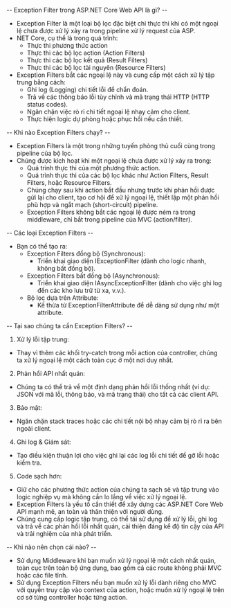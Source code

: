 -- Exception Filter trong ASP.NET Core Web API là gì? -- 
- Exception Filter là một loại bộ lọc đặc biệt chỉ thực thi khi có một ngoại lệ chưa được xử lý xảy ra trong pipeline xử lý request của ASP.
- NET Core, cụ thể là trong quá trình:
  - Thực thi phương thức action
  - Thực thi các bộ lọc action (Action Filters)
  - Thực thi các bộ lọc kết quả (Result Filters)
  - Thực thi các bộ lọc tài nguyên (Resource Filters)
- Exception Filters bắt các ngoại lệ này và cung cấp một cách xử lý tập trung bằng cách:
  - Ghi log (Logging) chi tiết lỗi để chẩn đoán.
  - Trả về các thông báo lỗi tùy chỉnh và mã trạng thái HTTP (HTTP status codes).
  - Ngăn chặn việc rò rỉ chi tiết ngoại lệ nhạy cảm cho client.
  - Thực hiện logic dự phòng hoặc phục hồi nếu cần thiết.

-- Khi nào Exception Filters chạy? -- 
- Exception Filters là một trong những tuyến phòng thủ cuối cùng trong pipeline của bộ lọc. 
- Chúng được kích hoạt khi một ngoại lệ chưa được xử lý xảy ra trong:
  - Quá trình thực thi của một phương thức action.
  - Quá trình thực thi của các bộ lọc khác như Action Filters, Result Filters, hoặc Resource Filters.
  - Chúng chạy sau khi action bắt đầu nhưng trước khi phản hồi được gửi lại cho client, tạo cơ hội để xử lý ngoại lệ, thiết lập một phản hồi phù hợp và ngắt mạch (short-circuit) pipeline. 
  - Exception Filters không bắt các ngoại lệ được ném ra trong middleware, chỉ bắt trong pipeline của MVC (action/filter).

-- Các loại Exception Filters -- 
- Bạn có thể tạo ra:
  - Exception Filters đồng bộ (Synchronous): 
    - Triển khai giao diện IExceptionFilter (dành cho logic nhanh, không bất đồng bộ).
  - Exception Filters bất đồng bộ (Asynchronous): 
    - Triển khai giao diện IAsyncExceptionFilter (dành cho việc ghi log đến các kho lưu trữ từ xa, v.v.).
  - Bộ lọc dựa trên Attribute: 
    - Kế thừa từ ExceptionFilterAttribute để dễ dàng sử dụng như một attribute.

-- Tại sao chúng ta cần Exception Filters? -- 
1. Xử lý lỗi tập trung: 
  - Thay vì thêm các khối try-catch trong mỗi action của controller, chúng ta xử lý ngoại lệ một cách toàn cục ở một nơi duy nhất.
2. Phản hồi API nhất quán: 
  - Chúng ta có thể trả về một định dạng phản hồi lỗi thống nhất (ví dụ: JSON với mã lỗi, thông báo, và mã trạng thái) cho tất cả các client API.
3. Bảo mật: 
  - Ngăn chặn stack traces hoặc các chi tiết nội bộ nhạy cảm bị rò rỉ ra bên ngoài client.
4. Ghi log & Giám sát: 
  - Tạo điều kiện thuận lợi cho việc ghi lại các log lỗi chi tiết để gỡ lỗi hoặc kiểm tra.
5. Code sạch hơn: 
  - Giữ cho các phương thức action của chúng ta sạch sẽ và tập trung vào logic nghiệp vụ mà không cần lo lắng về việc xử lý ngoại lệ.
- Exception Filters là yếu tố cần thiết để xây dựng các ASP.NET Core Web API mạnh mẽ, an toàn và thân thiện với người dùng. 
- Chúng cung cấp logic tập trung, có thể tái sử dụng để xử lý lỗi, ghi log và trả về các phản hồi lỗi nhất quán, cải thiện đáng kể độ tin cậy của API và trải nghiệm của nhà phát triển.

-- Khi nào nên chọn cái nào? -- 
- Sử dụng Middleware khi bạn muốn xử lý ngoại lệ một cách nhất quán, toàn cục trên toàn bộ ứng dụng, bao gồm cả các route không phải MVC hoặc các file tĩnh.
- Sử dụng Exception Filters nếu bạn muốn xử lý lỗi dành riêng cho MVC với quyền truy cập vào context của action, hoặc muốn xử lý ngoại lệ trên cơ sở từng controller hoặc từng action.
